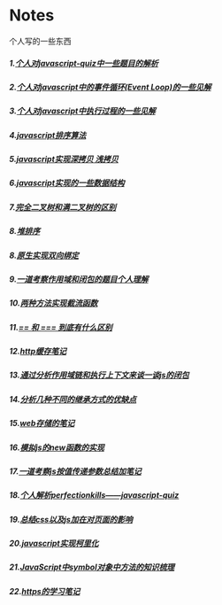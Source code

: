# Notes
个人写的一些东西
 ##### 1.[个人对javascript-quiz中一些题目的解析](https://github.com/ShiTuoCheng/Notes/blob/master/quizeAnswer.md)
 ##### 2.[个人对javascript中的事件循环(Event Loop)的一些见解](https://github.com/ShiTuoCheng/Notes/blob/master/eventLoop.md)
 ##### 3.[个人对javascript中执行过程的一些见解](https://github.com/ShiTuoCheng/Notes/blob/master/execution.md)
 ##### 4.[javascript排序算法](https://github.com/ShiTuoCheng/Notes/blob/master/sort.js)
 ##### 5.[javascript实现深拷贝 浅拷贝](https://github.com/ShiTuoCheng/Notes/blob/master/copyObject.js)
 ##### 6.[javascript实现的一些数据结构](https://github.com/ShiTuoCheng/Notes/blob/master/data_structure.js)
 ##### 7.[完全二叉树和满二叉树的区别](https://github.com/ShiTuoCheng/Notes/blob/master/binaryTree.md)
 ##### 8.[堆排序](https://github.com/ShiTuoCheng/Notes/blob/master/heapSort.js)
 ##### 8.[原生实现双向绑定](https://github.com/ShiTuoCheng/Notes/blob/master/bind.html)
 ##### 9.[一道考察作用域和闭包的题目个人理解](https://github.com/ShiTuoCheng/Notes/blob/master/scope.md)
 ##### 10.[两种方法实现截流函数](https://github.com/ShiTuoCheng/Notes/blob/master/throttle.js)
 ##### 11.[== 和 === 到底有什么区别](https://github.com/ShiTuoCheng/Notes/blob/master/equal.md)
 ##### 12.[http缓存笔记](https://github.com/ShiTuoCheng/Notes/blob/master/http.md)
 ##### 13.[通过分析作用域链和执行上下文来谈一谈js的闭包](https://github.com/ShiTuoCheng/Notes/blob/master/talkAboutClosure.js)
 ##### 14.[分析几种不同的继承方式的优缺点](https://github.com/ShiTuoCheng/Notes/blob/master/inherit.js)
 ##### 15.[web存储的笔记](https://github.com/ShiTuoCheng/Notes/blob/master/webStorage.md)
 ##### 16.[模拟js的new函数的实现](https://github.com/ShiTuoCheng/Notes/blob/master/new_js.js)
 ##### 17.[一道考察js按值传递参数总结加笔记](https://github.com/ShiTuoCheng/Notes/blob/master/param.md)
 ##### 18.[个人解析perfectionkills——javascript-quiz](https://github.com/ShiTuoCheng/Notes/blob/master/perfectionkills_js_quiz.md)
 ##### 19.[总结css以及js加在对页面的影响](https://github.com/ShiTuoCheng/Notes/blob/master/opz_css_js.md)
 ##### 20.[javascript实现柯里化](https://github.com/ShiTuoCheng/Notes/blob/master/curry.md)
 ##### 21.[JavaScript中symbol对象中方法的知识梳理](https://github.com/ShiTuoCheng/Notes/blob/master/JavaScript%E4%B8%ADsymbol%E5%AF%B9%E8%B1%A1%E4%B8%AD%E6%96%B9%E6%B3%95%E7%9A%84%E7%9F%A5%E8%AF%86%E6%A2%B3%E7%90%86.md)
##### 22.[https的学习笔记](https://github.com/ShiTuoCheng/Notes/blob/master/https.md)
